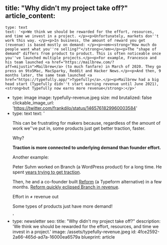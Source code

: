 title: "Why didn't my project take off?"
article_content:
  -
    type: text
    text: '<p>We think we should be rewarded for the effort, resources, and time we invest in a project. </p><p>Unfortunately, markets don''t work this way. </p><p>In business, the amount of reward you get (revenue) is based mostly on demand: </p><p><em><strong>"How much do people want what you''re selling?"</strong></em></p><p>The "shape of demand" differs from product to product. This is often noticeable once you''ve launched multiple projects.</p><p>For example, Francesco and his team launched <a href="https://mailbrew.com/?aff=mijustin">Mailbrew</a> (to much fanfare) in March of 2020. They go press on 9to5Mac, MacSparky, Reddit and Hacker News.</p><p>And then, 9 months later, the same team launched <a href="https://typefully.app/">Typefully</a>.</p><p>Mailbrew had a big head start (Typefully didn''t start earning revenue until June 2021), <strong>but Typefully now earns more revenue</strong>:</p>'
  -
    type: image
    image: typefully-revenue.jpeg
    size: md
    brutalized: false
    clickable_image_url: 'https://twitter.com/frankdilo/status/1465761829960003584'
  -
    type: text
    text: '<p>This can be frustrating for makers because, regardless of the amount of work we''ve put in, some products just get better traction, faster.</p><p>Why? </p><p><strong>Traction is more connected to underlying demand than founder effort.</strong></p><p>Another example:</p><p>Peter Suhm worked on Branch (a WordPress product) for a long time. He spent <a href="https://outofbeta.fm/episodes/11-the-nomenclature">years trying to get traction</a>.</p><p>Then, he and a co-founder built <a href="https://www.reform.app/">Reform</a> (a Typeform alternative) in a few months. <a href="https://twitter.com/petersuhm/status/1417933862076878851">Reform quickly eclipsed Branch in revenue</a>.</p><p>Effort in ≠ revenue out</p><p>Some types of products just have more demand!</p>'
  -
    type: newsletter
seo:
  title: "Why didn't my project take off?"
  description: 'We think we should be rewarded for the effort, resources, and time we invest in a project.'
  image: /assets/typefully-revenue.jpeg
id: 4fce2592-2a66-465d-ad7a-16000ea6579a
blueprint: article
